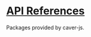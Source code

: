 # [API References](https://docs.kaia.io/references/sdk/caver-js/api)

Packages provided by caver-js.
